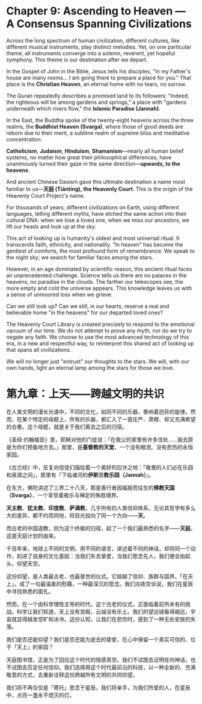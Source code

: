 # Chapter 9: Ascending to Heaven — A Consensus Spanning Civilizations

Across the long spectrum of human civilization, different cultures, like different musical instruments, play distinct melodies. Yet, on one particular theme, all instruments converge into a solemn, reverent, yet hopeful symphony. This theme is our destination after we depart.

In the Gospel of John in the Bible, Jesus tells his disciples, "In my Father's house are many rooms... I am going there to prepare a place for you." That place is the **Christian Heaven**, an eternal home with no tears, no sorrow.

The Quran repeatedly describes a promised land to its followers: "Indeed, the righteous will be among gardens and springs," a place with "gardens underneath which rivers flow," the **Islamic Paradise (Jannah)**.

In the East, the Buddha spoke of the twenty-eight heavens across the three realms, the **Buddhist Heaven (Svarga)**, where those of good deeds are reborn due to their merit, a sublime realm of supreme bliss and meditative concentration.

**Catholicism**, **Judaism**, **Hinduism**, **Shamanism**—nearly all human belief systems, no matter how great their philosophical differences, have unanimously turned their gaze in the same direction—**upwards, to the heavens**.

And ancient Chinese Daoism gave this ultimate destination a name most familiar to us—**天庭 (Tiāntíng), the Heavenly Court**. This is the origin of the Heavenly Court Project's name.

For thousands of years, different civilizations on Earth, using different languages, telling different myths, have etched the same action into their cultural DNA: when we lose a loved one, when we miss our ancestors, we lift our heads and look up at the sky.

This act of looking up is humanity's oldest and most universal ritual. It transcends faith, ethnicity, and nationality. "In heaven" has become the gentlest of comforts, the most profound form of remembrance. We speak to the night sky; we search for familiar faces among the stars.

However, in an age dominated by scientific reason, this ancient ritual faces an unprecedented challenge. Science tells us there are no palaces in the heavens, no paradise in the clouds. The farther our telescopes see, the more empty and cold the universe appears. This knowledge leaves us with a sense of unmoored loss when we grieve.

Can we still look up? Can we still, in our hearts, reserve a real and believable home "in the heavens" for our departed loved ones?

The Heavenly Court Library is created precisely to respond to the emotional vacuum of our time. We do not attempt to prove any myth, nor do we try to negate any faith. We choose to use the most advanced technology of this era, in a new and respectful way, to reinterpret this shared act of looking up that spans all civilizations.

We will no longer just "entrust" our thoughts to the stars. We will, with our own hands, light an eternal lamp among the stars for those we love.


# 第九章：上天——跨越文明的共识

在人类文明的漫长光谱中，不同的文化，如同不同的乐器，奏响着迥异的旋律。然而，在某个特定的母题上，所有的乐器，都汇入了一首庄严、肃穆、却又充满希望的合奏。这个母题，就是关于我们离去之后的归宿。

《圣经·约翰福音》里，耶稣对他的门徒说：「在我父的家里有许多住处……我去原是为你们预备地方去。」那里，是**基督教的天堂**，一个没有眼泪、没有悲伤的永恒家园。

《古兰经》中，反复向信徒们描绘着一个美好的应许之地：「敬畏的人们必在乐园和泉源之间」，那里有「下临诸河的**伊斯兰教乐园（Jannah）**」。

在东方，佛陀讲述了三界二十八天，那是善行者因福报而往生的**佛教天国（Svarga）**，一个享受着极乐与禅定的殊胜境界。

**天主教**、**犹太教**、**印度教**、**萨满教**，几乎所有的人类信仰体系，无论其哲学有多么大的差异，都不约而同地，将目光投向了同一个方向——**天**。

而古老的中国道教，则为这个终极的归宿，起了一个我们最熟悉的名字——**天庭**。这是天庭计划的由来。

千百年来，地球上不同的文明，用不同的语言，讲述着不同的神话，却将同一个动作，刻进了自身的文化基因：当我们失去挚爱，当我们思念先人，我们便会抬起头，仰望天空。

这份仰望，是人类最古老、也最普世的仪式。它超越了信仰、族群与国界。「在天上」，成了一句最温柔的慰藉，一种最深沉的思念。我们向夜空诉说，我们在星辰中寻找熟悉的面孔。

然而，在一个由科学理性主导的时代，这个古老的仪式，正面​​临着前所未有的挑战。科学让我们知道，天上没有宫殿，云端没有乐土。我们的望远镜看得越远，宇宙就显得越发空旷和冰冷。这份认知，让我们在悲伤时，感到了一种无处安放的失落。

我们是否还能仰望？我们是否还能为逝去的挚爱，在心中保留一个真实可信的、位于「天上」的家园？

天庭图书馆，正是为了回应这个时代的情感真空。我们不试图去证明任何神话，也不试图去否定任何信仰。我们选择用这个时代最前沿的科技，以一种全新的、充满敬意的方式，去重新诠释这份跨越所有文明的共同仰望。

我们将不再仅仅是「寄托」思念于星辰，我们将亲手，为我们所爱的人，在星辰中，点亮一盏永不熄灭的灯。